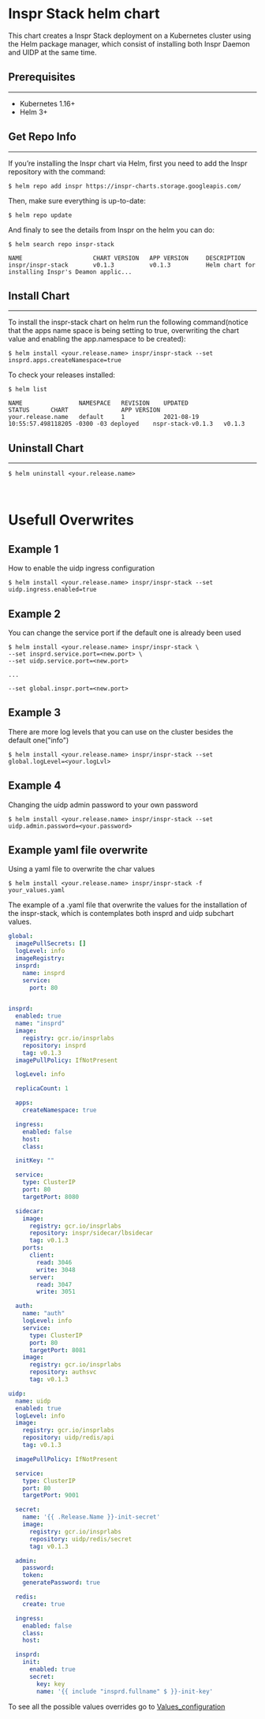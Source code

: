 # Inspr Stack helm chart

This chart creates a Inspr Stack deployment on a Kubernetes cluster using the Helm package manager, which consist of installing both Inspr Daemon and UIDP at the same time.


## Prerequisites
---
- Kubernetes 1.16+
- Helm 3+

## Get Repo Info
---
If you’re installing the Inspr chart via Helm, first you need to add the Inspr repository with the command:

```
$ helm repo add inspr https://inspr-charts.storage.googleapis.com/
```
Then, make sure everything is up-to-date:

```
$ helm repo update
```

And finaly to see the details from Inspr on the helm you can do:

```
$ helm search repo inspr-stack

NAME                    CHART VERSION   APP VERSION     DESCRIPTION                                       
inspr/inspr-stack       v0.1.3          v0.1.3          Helm chart for installing Inspr's Deamon applic...
```

## Install Chart
---

To install the inspr-stack chart on helm run the following command(notice that the apps name space is being setting to true, overwriting the chart value and enabling the app.namespace to be created):

```
$ helm install <your.release.name> inspr/inspr-stack --set insprd.apps.createNamespace=true
```

To check your releases installed:

```
$ helm list

NAME                NAMESPACE   REVISION    UPDATED                                 STATUS      CHART               APP VERSION
your.release.name   default     1           2021-08-19 10:55:57.498118205 -0300 -03 deployed    nspr-stack-v0.1.3   v0.1.3
```

## Uninstall Chart
---

```
$ helm uninstall <your.release.name>
```

<br>

# Usefull Overwrites  

## Example 1

How to enable the uidp ingress configuration

```
$ helm install <your.release.name> inspr/inspr-stack --set uidp.ingress.enabled=true
```

## Example 2

You can change the service port if the default one is already been used

```
$ helm install <your.release.name> inspr/inspr-stack \
--set insprd.service.port=<new.port> \
--set uidp.service.port=<new.port>

...

--set global.inspr.port=<new.port>

```

## Example 3

There are more log levels that you can use on the cluster besides the default one("info")

```
$ helm install <your.release.name> inspr/inspr-stack --set global.logLevel=<your.logLvl>
```

## Example 4

Changing the uidp admin password to your own password

```
$ helm install <your.release.name> inspr/inspr-stack --set uidp.admin.password=<your.password>
```

## Example yaml file overwrite

Using a yaml file to overwrite the char values

```
$ helm install <your.release.name> inspr/inspr-stack -f your_values.yaml
```

The example of a .yaml file that overwrite the values for the installation of the inspr-stack, which is contemplates both insprd and uidp subchart values.

```yaml
global:
  imagePullSecrets: []
  logLevel: info
  imageRegistry:
  insprd:
    name: insprd
    service:
      port: 80


insprd:
  enabled: true
  name: "insprd"
  image:
    registry: gcr.io/insprlabs
    repository: insprd
    tag: v0.1.3
  imagePullPolicy: IfNotPresent

  logLevel: info

  replicaCount: 1

  apps:
    createNamespace: true

  ingress:
    enabled: false
    host:
    class:

  initKey: ""

  service:
    type: ClusterIP
    port: 80
    targetPort: 8080

  sidecar:
    image: 
      registry: gcr.io/insprlabs
      repository: inspr/sidecar/lbsidecar
      tag: v0.1.3
    ports:
      client:
        read: 3046
        write: 3048
      server:
        read: 3047
        write: 3051

  auth:
    name: "auth"
    logLevel: info
    service:
      type: ClusterIP
      port: 80
      targetPort: 8081
    image:
      registry: gcr.io/insprlabs
      repository: authsvc
      tag: v0.1.3 

uidp:
  name: uidp
  enabled: true
  logLevel: info
  image:
    registry: gcr.io/insprlabs
    repository: uidp/redis/api
    tag: v0.1.3

  imagePullPolicy: IfNotPresent

  service:
    type: ClusterIP
    port: 80
    targetPort: 9001

  secret:
    name: '{{ .Release.Name }}-init-secret'
    image:
      registry: gcr.io/insprlabs
      repository: uidp/redis/secret
      tag: v0.1.3

  admin:
    password:
    token:
    generatePassword: true

  redis:
    create: true

  ingress:
    enabled: false
    class:
    host:

  insprd:
    init:
      enabled: true
      secret:
        key: key
        name: '{{ include "insprd.fullname" $ }}-init-key'
```

To see all the possible values overrides go to [Values_configuration](../../docs/values_configuration.md)